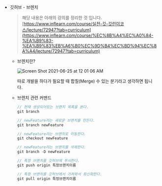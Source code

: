 - 깃허브 - 브렌치

    >해당 내용은 아래의 강의를 정리한 것 입니다.  
    >[https://www.inflearn.com/course/실전-깃-깃린이코스/lecture/72947?tab=curriculum](https://www.inflearn.com/course/%EC%8B%A4%EC%A0%84-%EA%B9%83-%EA%B9%83%EB%A6%B0%EC%9D%B4%EC%BD%94%EC%8A%A4/lecture/72947?tab=curriculum)  

      

    - 브렌치란?

        ![Screen Shot 2021-06-25 at 12 01 06 AM](https://user-images.githubusercontent.com/77920227/123434622-a8339500-d607-11eb-949e-f580fa497d8d.png)


        따로 개발을 하다가 필요할 때  합칠(Merge) 수 있는 분기라고 생각하면 됩니다.

    - 브렌치 관련 커맨드

        ```swift
        // 현재 생성되어있는 브랜치 목록을 본다.
        git branch

        // newFeature라는 새로운 브랜치를 만든다.
        git branch newFeature

        // newFeature라는 브랜치로 이동한다.
        git checkout newFeature

        // newFeature라는 브랜치를 삭제한다.
        git branch -D newFeature

        // 특정 브랜치를 깃허브에 푸시한다.
        git push origin 특정브랜치이름

        // 특정 브랜치를 깃허브에서 가져와서 최신화한다.
        git pull origin 특정브랜치이름
        ```
